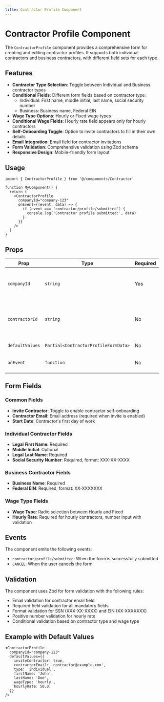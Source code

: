 ```yaml
---
title: Contractor Profile Component
---
```


# Contractor Profile Component

The `ContractorProfile` component provides a comprehensive form for creating and editing contractor profiles. It supports both individual contractors and business contractors, with different field sets for each type.

## Features

- **Contractor Type Selection**: Toggle between Individual and Business contractor types
- **Conditional Fields**: Different form fields based on contractor type:
  - Individual: First name, middle initial, last name, social security number
  - Business: Business name, Federal EIN
- **Wage Type Options**: Hourly or Fixed wage types
- **Conditional Wage Fields**: Hourly rate field appears only for hourly contractors
- **Self-Onboarding Toggle**: Option to invite contractors to fill in their own details
- **Email Integration**: Email field for contractor invitations
- **Form Validation**: Comprehensive validation using Zod schema
- **Responsive Design**: Mobile-friendly form layout

## Usage

```tsx
import { ContractorProfile } from '@/components/Contractor'

function MyComponent() {
  return (
    <ContractorProfile
      companyId="company-123"
      onEvent={(event, data) => {
        if (event === 'contractor/profile/submitted') {
          console.log('Contractor profile submitted:', data)
        }
      }}
    />
  )
}
```

## Props

| Prop            | Type                                 | Required | Description                                            |
| --------------- | ------------------------------------ | -------- | ------------------------------------------------------ |
| `companyId`     | `string`                             | Yes      | The company ID for the contractor profile              |
| `contractorId`  | `string`                             | No       | Optional contractor ID for editing existing contractor |
| `defaultValues` | `Partial<ContractorProfileFormData>` | No       | Default form values                                    |
| `onEvent`       | `function`                           | No       | Event handler for form events                          |

## Form Fields

### Common Fields

- **Invite Contractor**: Toggle to enable contractor self-onboarding
- **Contractor Email**: Email address (required when invite is enabled)
- **Start Date**: Contractor's first day of work

### Individual Contractor Fields

- **Legal First Name**: Required
- **Middle Initial**: Optional
- **Legal Last Name**: Required
- **Social Security Number**: Required, format: XXX-XX-XXXX

### Business Contractor Fields

- **Business Name**: Required
- **Federal EIN**: Required, format: XX-XXXXXXX

### Wage Type Fields

- **Wage Type**: Radio selection between Hourly and Fixed
- **Hourly Rate**: Required for hourly contractors, number input with validation

## Events

The component emits the following events:

- `contractor/profile/submitted`: When the form is successfully submitted
- `CANCEL`: When the user cancels the form

## Validation

The component uses Zod for form validation with the following rules:

- Email validation for contractor email field
- Required field validation for all mandatory fields
- Format validation for SSN (XXX-XX-XXXX) and EIN (XX-XXXXXXX)
- Positive number validation for hourly rate
- Conditional validation based on contractor type and wage type

## Example with Default Values

```tsx
<ContractorProfile
  companyId="company-123"
  defaultValues={{
    inviteContractor: true,
    contractorEmail: 'contractor@example.com',
    type: 'individual',
    firstName: 'John',
    lastName: 'Doe',
    wageType: 'hourly',
    hourlyRate: 50.0,
  }}
/>
```

